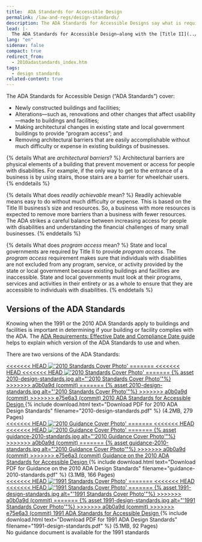 ```yaml
---
title:  ADA Standards for Accessible Design
permalink: /law-and-regs/design-standards/
description: The ADA Standards for Accessible Designs say what is required for a building or facility to be physically accessible to people with disabilities.
lead: |-
  The ADA Standards for Accessible Design—along with the [Title II](../title-ii-2010-regulations/) and [Title III](../title-iii-regulations/) regulations—say what is required for a building or facility to be physically accessible to people with disabilities.
lang: "en"
sidenav: false
compact: true
redirect_from:
  - 2010adastandards_index.htm
tags:
  - design standards
related-content: true
---
```


The ADA Standards for Accessible Design (“ADA Standards”) cover:
- Newly constructed buildings and facilities;
- Alterations—such as, renovations and other changes that affect usability—made to
buildings and facilities;
- Making architectural changes in existing state and local government buildings to provide “program access”; and
- Removing architectural barriers that are easily accomplishable without much difficulty
or expense in existing buildings of businesses.

{% details What are <em>architectural barriers</em>? %}
Architectural barriers are physical elements of a building that prevent movement or access for people with disabilities. For example, if the only way to get to the entrance of a business is by using stairs, those stairs are a barrier for wheelchair users.
{% enddetails %}

{% details What does <em>readily achievable</em> mean? %}
Readily achievable means easy to do without much difficulty or expense. This is based on the Title III business’s size and resources. So, a business with more resources is expected to remove more barriers than a business with fewer resources. The ADA strikes a careful balance between increasing access for people with disabilities and understanding the financial challenges of many small businesses.
{% enddetails %}

{% details What does <em>program access</em> mean? %}
State and local governments are required by Title II to provide *program access*. The *program access* requirement makes sure that individuals with disabilities are not excluded from any program, service, or activity provided by the state or local government because existing buildings and facilities are inaccessible. State and local governments must look at their programs, services and activities in their entirety or as a whole to ensure that they are accessible to individuals with disabilities.
{% enddetails %}

## Versions of the ADA Standards

Knowing when the 1991 or the 2010 ADA Standards apply to buildings and facilities is important in determining if your building or facility complies with the ADA. The [ADA Requirements: Effective Date and Compliance Date guide](https://archive.ada.gov/revised_effective_dates-2010.htm) helps to explain which version of the ADA Standards to use and when.

There are two versions of the ADA Standards:

<div class="standards-and-guidance">
<div class="document">
<a href="{{'/law-and-regs/design-standards/2010-stds' | relative_url}}">
<<<<<<< HEAD
<img src="{{ '/assets/images/2010-design-standards.jpg' | relative_url }}" alt="'2010 Standards Cover Photo'"/>
=======
<<<<<<< HEAD
<<<<<<< HEAD
<img src="{{ '/assets/images/2010-design-standards.jpg' | relative_url }}" alt="'2010 Standards Cover Photo'"/>
=======
{% asset 2010-design-standards.jpg alt="'2010 Standards Cover Photo'"%}
>>>>>>> a0b0a9d (commit)
=======
{% asset 2010-design-standards.jpg alt="'2010 Standards Cover Photo'"%}
>>>>>>> a0b0a9d (commit)
>>>>>>> e75e6a3 (commit)
2010 ADA Standards for Accessible Design
</a>
{% include download.html text="Download PDF for 2010 ADA Design Standards" filename="2010-design-standards.pdf" %} (4.2MB, 279 Pages)
</div>

<div class="document">
<a href="{{'/law-and-regs/design-standards/standards-guidance' | relative_url}}">
<<<<<<< HEAD
<img src="{{ '/assets/images/guidance-2010-standards.jpg' | relative_url }}" alt="'2010 Guidance Cover Photo'"/>
=======
<<<<<<< HEAD
<<<<<<< HEAD
<img src="{{ '/assets/images/guidance-2010-standards.jpg' | relative_url }}" alt="'2010 Guidance Cover Photo'"/>
=======
{% asset guidance-2010-standards.jpg alt="'2010 Guidance Cover Photo'"%}
>>>>>>> a0b0a9d (commit)
=======
{% asset guidance-2010-standards.jpg alt="'2010 Guidance Cover Photo'"%}
>>>>>>> a0b0a9d (commit)
>>>>>>> e75e6a3 (commit)
Guidance on the 2010 ADA Standards for Accessible Design
</a>
{% include download.html text="Download PDF for Guidance on the 2010 ADA Design Standards" filename="guidance-2010-standards.pdf" %} (3.1MB, 166 Pages)
</div>
</div>

<div class="standards-and-guidance">
<div class="document">
<a href="{{'/law-and-regs/design-standards/1991-design-standards' | relative_url}}">
<<<<<<< HEAD
<img src="{{ '/assets/images/1991-design-standards.jpg' | relative_url }}" alt="'1991 Standards Cover Photo'"/>
=======
<<<<<<< HEAD
<<<<<<< HEAD
<img src="{{ '/assets/images/1991-design-standards.jpg' | relative_url }}" alt="'1991 Standards Cover Photo'"/>
=======
{% asset 1991-design-standards.jpg alt="'1991 Standards Cover Photo'"%}
>>>>>>> a0b0a9d (commit)
=======
{% asset 1991-design-standards.jpg alt="'1991 Standards Cover Photo'"%}
>>>>>>> a0b0a9d (commit)
>>>>>>> e75e6a3 (commit)
1991 ADA Standards for Accessible Design
</a>
{% include download.html text="Download PDF for 1991 ADA Design Standards" filename="1991-design-standards.pdf" %} (5.1MB, 92 Pages)
</div>
<div class="document">
<span class="usa-sr-only">No guidance document is available for the 1991 standards</span>
</div>
</div>
